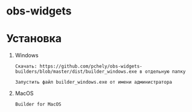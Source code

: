 # obs-widgets

# Установка
1) Windows
   
   ```Скачать: https://github.com/pchely/obs-widgets-builders/blob/master/dist/builder_windows.exe в отдельную папку```
   
   ```Запустить файл builder_windows.exe от имени администратора```
   


2) MacOS
   
   ```Builder for MacOS```